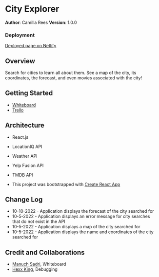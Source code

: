 # City Explorer

**Author**: Camilla Rees
**Version**: 1.0.0

### Deployment

[Deployed page on Netlify](https://301n28-city-explorer.netlify.app/)

## Overview
Search for cities to learn all about them. See a map of the city, its coordinates, the forecast, and even movies associated with the city! 

## Getting Started
- [Whiteboard](https://www.figma.com/file/5JiHEvvKfL51Qo9UDmR6fV/City-Explorer-Whiteboard?node-id=0%3A1)
- [Trello](https://trello.com/b/UrVXG4Dw/city-explorer)

## Architecture
- React.js
- LocationIQ API
- Weather API
- Yelp Fusion API
- TMDB API

- This project was bootstrapped with [Create React App](https://github.com/facebook/create-react-app)

## Change Log
- 10-10-2022 - Application displays the forecast of the city searched for
- 10-5-2022 - Application displays an error message for city searches that do not exist in the API
- 10-5-2022 - Application displays a map of the city searched for
- 10-5-2022 - Application displays the name and coordinates of the city searched for

## Credit and Collaborations
- [Manuch Sadri](https://github.com/mcsadri), Whiteboard
- [Hexx King](https://github.com/HexxKing), Debugging


